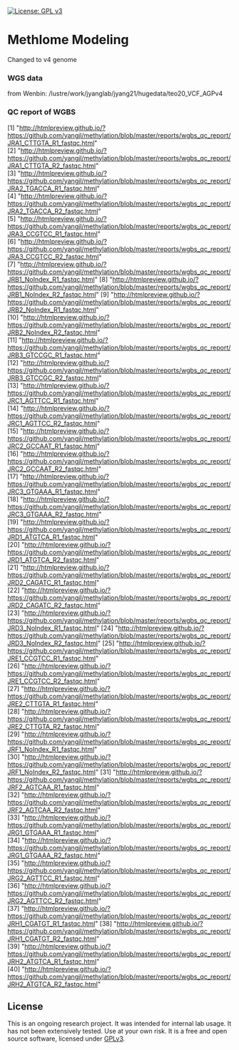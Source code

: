[![License: GPL v3](https://img.shields.io/badge/License-GPL%20v3-blue.svg)](http://www.gnu.org/licenses/gpl-3.0)

# Methlome Modeling

Changed to v4 genome

### WGS data
from Wenbin:
/lustre/work/jyanglab/jyang21/hugedata/teo20_VCF_AGPv4

### QC report of WGBS

[1] "http://htmlpreview.github.io/?https://github.com/yangjl/methylation/blob/master/reports/wgbs_qc_report/JRA1_CTTGTA_R1_fastqc.html"  
[2] "http://htmlpreview.github.io/?https://github.com/yangjl/methylation/blob/master/reports/wgbs_qc_report/JRA1_CTTGTA_R2_fastqc.html"  
[3] "http://htmlpreview.github.io/?https://github.com/yangjl/methylation/blob/master/reports/wgbs_qc_report/JRA2_TGACCA_R1_fastqc.html"  
[4] "http://htmlpreview.github.io/?https://github.com/yangjl/methylation/blob/master/reports/wgbs_qc_report/JRA2_TGACCA_R2_fastqc.html"  
[5] "http://htmlpreview.github.io/?https://github.com/yangjl/methylation/blob/master/reports/wgbs_qc_report/JRA3_CCGTCC_R1_fastqc.html"  
[6] "http://htmlpreview.github.io/?https://github.com/yangjl/methylation/blob/master/reports/wgbs_qc_report/JRA3_CCGTCC_R2_fastqc.html"  
[7] "http://htmlpreview.github.io/?https://github.com/yangjl/methylation/blob/master/reports/wgbs_qc_report/JRB1_NoIndex_R1_fastqc.html" 
[8] "http://htmlpreview.github.io/?https://github.com/yangjl/methylation/blob/master/reports/wgbs_qc_report/JRB1_NoIndex_R2_fastqc.html" 
[9] "http://htmlpreview.github.io/?https://github.com/yangjl/methylation/blob/master/reports/wgbs_qc_report/JRB2_NoIndex_R1_fastqc.html"  
[10] "http://htmlpreview.github.io/?https://github.com/yangjl/methylation/blob/master/reports/wgbs_qc_report/JRB2_NoIndex_R2_fastqc.html"  
[11] "http://htmlpreview.github.io/?https://github.com/yangjl/methylation/blob/master/reports/wgbs_qc_report/JRB3_GTCCGC_R1_fastqc.html"   
[12] "http://htmlpreview.github.io/?https://github.com/yangjl/methylation/blob/master/reports/wgbs_qc_report/JRB3_GTCCGC_R2_fastqc.html"   
[13] "http://htmlpreview.github.io/?https://github.com/yangjl/methylation/blob/master/reports/wgbs_qc_report/JRC1_AGTTCC_R1_fastqc.html"  
[14] "http://htmlpreview.github.io/?https://github.com/yangjl/methylation/blob/master/reports/wgbs_qc_report/JRC1_AGTTCC_R2_fastqc.html"   
[15] "http://htmlpreview.github.io/?https://github.com/yangjl/methylation/blob/master/reports/wgbs_qc_report/JRC2_GCCAAT_R1_fastqc.html"  
[16] "http://htmlpreview.github.io/?https://github.com/yangjl/methylation/blob/master/reports/wgbs_qc_report/JRC2_GCCAAT_R2_fastqc.html"  
[17] "http://htmlpreview.github.io/?https://github.com/yangjl/methylation/blob/master/reports/wgbs_qc_report/JRC3_GTGAAA_R1_fastqc.html"  
[18] "http://htmlpreview.github.io/?https://github.com/yangjl/methylation/blob/master/reports/wgbs_qc_report/JRC3_GTGAAA_R2_fastqc.html"  
[19] "http://htmlpreview.github.io/?https://github.com/yangjl/methylation/blob/master/reports/wgbs_qc_report/JRD1_ATGTCA_R1_fastqc.html"  
[20] "http://htmlpreview.github.io/?https://github.com/yangjl/methylation/blob/master/reports/wgbs_qc_report/JRD1_ATGTCA_R2_fastqc.html"  
[21] "http://htmlpreview.github.io/?https://github.com/yangjl/methylation/blob/master/reports/wgbs_qc_report/JRD2_CAGATC_R1_fastqc.html"  
[22] "http://htmlpreview.github.io/?https://github.com/yangjl/methylation/blob/master/reports/wgbs_qc_report/JRD2_CAGATC_R2_fastqc.html"  
[23] "http://htmlpreview.github.io/?https://github.com/yangjl/methylation/blob/master/reports/wgbs_qc_report/JRD3_NoIndex_R1_fastqc.html" 
[24] "http://htmlpreview.github.io/?https://github.com/yangjl/methylation/blob/master/reports/wgbs_qc_report/JRD3_NoIndex_R2_fastqc.html" 
[25] "http://htmlpreview.github.io/?https://github.com/yangjl/methylation/blob/master/reports/wgbs_qc_report/JRE1_CCGTCC_R1_fastqc.html"  
[26] "http://htmlpreview.github.io/?https://github.com/yangjl/methylation/blob/master/reports/wgbs_qc_report/JRE1_CCGTCC_R2_fastqc.html"  
[27] "http://htmlpreview.github.io/?https://github.com/yangjl/methylation/blob/master/reports/wgbs_qc_report/JRE2_CTTGTA_R1_fastqc.html"  
[28] "http://htmlpreview.github.io/?https://github.com/yangjl/methylation/blob/master/reports/wgbs_qc_report/JRE2_CTTGTA_R2_fastqc.html"  
[29] "http://htmlpreview.github.io/?https://github.com/yangjl/methylation/blob/master/reports/wgbs_qc_report/JRF1_NoIndex_R1_fastqc.html"  
[30] "http://htmlpreview.github.io/?https://github.com/yangjl/methylation/blob/master/reports/wgbs_qc_report/JRF1_NoIndex_R2_fastqc.html" 
[31] "http://htmlpreview.github.io/?https://github.com/yangjl/methylation/blob/master/reports/wgbs_qc_report/JRF2_AGTCAA_R1_fastqc.html"  
[32] "http://htmlpreview.github.io/?https://github.com/yangjl/methylation/blob/master/reports/wgbs_qc_report/JRF2_AGTCAA_R2_fastqc.html"  
[33] "http://htmlpreview.github.io/?https://github.com/yangjl/methylation/blob/master/reports/wgbs_qc_report/JRG1_GTGAAA_R1_fastqc.html"  
[34] "http://htmlpreview.github.io/?https://github.com/yangjl/methylation/blob/master/reports/wgbs_qc_report/JRG1_GTGAAA_R2_fastqc.html"  
[35] "http://htmlpreview.github.io/?https://github.com/yangjl/methylation/blob/master/reports/wgbs_qc_report/JRG2_AGTTCC_R1_fastqc.html"  
[36] "http://htmlpreview.github.io/?https://github.com/yangjl/methylation/blob/master/reports/wgbs_qc_report/JRG2_AGTTCC_R2_fastqc.html"  
[37] "http://htmlpreview.github.io/?https://github.com/yangjl/methylation/blob/master/reports/wgbs_qc_report/JRH1_CGATGT_R1_fastqc.html" 
[38] "http://htmlpreview.github.io/?https://github.com/yangjl/methylation/blob/master/reports/wgbs_qc_report/JRH1_CGATGT_R2_fastqc.html"  
[39] "http://htmlpreview.github.io/?https://github.com/yangjl/methylation/blob/master/reports/wgbs_qc_report/JRH2_ATGTCA_R1_fastqc.html"  
[40] "http://htmlpreview.github.io/?https://github.com/yangjl/methylation/blob/master/reports/wgbs_qc_report/JRH2_ATGTCA_R2_fastqc.html" 


## License
This is an ongoing research project. It was intended for internal lab usage. It has not been extensively tested. Use at your own risk.
It is a free and open source software, licensed under [GPLv3](LICENSE).
